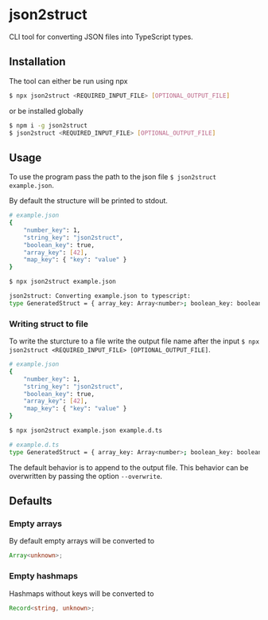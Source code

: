 # json2struct

CLI tool for converting JSON files into TypeScript types.

## Installation

The tool can either be run using npx

```sh
$ npx json2struct <REQUIRED_INPUT_FILE> [OPTIONAL_OUTPUT_FILE]
```

or be installed globally

```sh
$ npm i -g json2struct
$ json2struct <REQUIRED_INPUT_FILE> [OPTIONAL_OUTPUT_FILE]
```

## Usage

To use the program pass the path to the json file `$ json2struct example.json`.

By default the structure will be printed to stdout.

```sh
# example.json
{
    "number_key": 1,
    "string_key": "json2struct",
    "boolean_key": true,
    "array_key": [42],
    "map_key": { "key": "value" }
}

$ npx json2struct example.json

json2struct: Converting example.json to typescript:
type GeneratedStruct = { array_key: Array<number>; boolean_key: boolean; map_key: { key: string }; number_key: number; string_key: string }

```

### Writing struct to file

To write the sturcture to a file write the output file name after the input `$ npx json2struct <REQUIRED_INPUT_FILE> [OPTIONAL_OUTPUT_FILE]`.

```sh
# example.json
{
    "number_key": 1,
    "string_key": "json2struct",
    "boolean_key": true,
    "array_key": [42],
    "map_key": { "key": "value" }
}

$ npx json2struct example.json example.d.ts

# example.d.ts
type GeneratedStruct = { array_key: Array<number>; boolean_key: boolean; map_key: { key: string }; number_key: number; string_key: string }
```

The default behavior is to append to the output file. This behavior can be overwritten by passing the option `--overwrite`.

## Defaults

### Empty arrays

By default empty arrays will be converted to

```ts
Array<unknown>;
```

### Empty hashmaps

Hashmaps without keys will be converted to

```ts
Record<string, unknown>;
```
